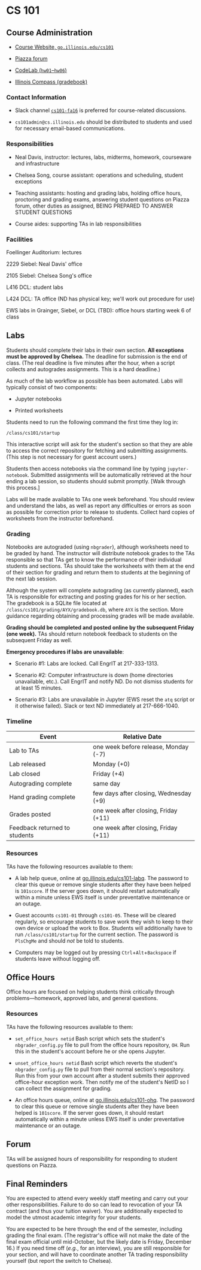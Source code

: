 #   CS 101

##  Course Administration

-   [Course Website, `go.illinois.edu/cs101`](go.illinois.edu/cs101)

-   [Piazza forum](https://piazza.com/class/ipzxix9y8ou155)

-   [CodeLab (`hw01`–`hw06`)](http://www.turingscraft.com/go.html)

-   [Illinois Compass (gradebook)](https://compass2g.illinois.edu/)

### Contact Information

-   Slack channel [`cs101-fa16`](https://cs101-fa16.slack.com) is preferred for course-related discussions.

-   `cs101admin@cs.illinois.edu` should be distributed to students and used for necessary email-based communications.

### Responsibilities

-   Neal Davis, instructor:  lectures, labs, midterms, homework, courseware and infrastructure

-   Chelsea Song, course assistant:  operations and scheduling, student exceptions

-   Teaching assistants:  hosting and grading labs, holding office hours, proctoring and grading exams, answering student questions on Piazza forum, other duties as assigned, BEING PREPARED TO ANSWER STUDENT QUESTIONS

-   Course aides:  supporting TAs in lab responsibilities

### Facilities

Foellinger Auditorium:  lectures

2229 Siebel:  Neal Davis' office

2105 Siebel:  Chelsea Song's office

L416 DCL:  student labs

L424 DCL:  TA office (ND has physical key; we'll work out procedure for use)

EWS labs in Grainger, Siebel, or DCL (TBD):  office hours starting week 6 of class


##  Labs

Students should complete their labs in their own section.  **All exceptions must be approved by Chelsea.**  The deadline for submission is the end of class.  (The real deadline is five minutes after the hour, when a script collects and autogrades assignments.  This is a hard deadline.)

As much of the lab workflow as possible has been automated.  Labs will typically consist of two components:

-   Jupyter notebooks

-   Printed worksheets

Students need to run the following command the first time they log in:

    /class/cs101/startup

This interactive script will ask for the student's section so that they are able to access the correct repository for fetching and submitting assignments.  (This step is not necessary for guest account users.)

Students then access notebooks via the command line by typing `jupyter-notebook`.  Submitted assignments will be automatically retrieved at the hour ending a lab session, so students should submit promptly.  [Walk through this process.]

Labs will be made available to TAs one week beforehand.  You should review and understand the labs, as well as report any difficulties or errors as soon as possible for correction prior to release to students.  Collect hard copies of worksheets from the instructor beforehand.

### Grading

Notebooks are autograded (using `nbgrader`), although worksheets need to be graded by hand.  The instructor will distribute notebook grades to the TAs responsible so that TAs get to know the performance of their individual students and sections.  TAs should take the worksheets with them at the end of their section for grading and return them to students at the beginning of the next lab session.

Although the system will complete autograding (as currently planned), each TA is responsible for extracting and posting grades for his or her section.  The gradebook is a SQLite file located at `/class/cs101/grading/AYX/gradebook.db`, where `AYX` is the section.  More guidance regarding obtaining and processing grades will be made available.

**Grading should be completed and posted online by the subsequent Friday (one week).**  TAs should return notebook feedback to students on the subsequent Friday as well.

**Emergency procedures if labs are unavailable**:

-   Scenario #1:  Labs are locked.  Call EngrIT at 217-333-1313.

-   Scenario #2:  Computer infrastructure is down (home directories unavailable, etc.).  Call EngrIT and notify ND.  Do not dismiss students for at least 15 minutes.

-   Scenario #3:  Labs are unavailable in Jupyter (EWS reset the `atq` script or it otherwise failed).  Slack or text ND immediately at 217-666-1040.

### Timeline

| Event | Relative Date |
| ----- | ------------- |
| Lab to TAs | one week before release, Monday (-7) |
| Lab released | Monday (+0) |
| Lab closed | Friday (+4) |
| Autograding complete | same day |
| Hand grading complete | few days after closing, Wednesday (+9) |
| Grades posted | one week after closing, Friday (+11) |
| Feedback returned to students | one week after closing, Friday (+11) |

### Resources

TAs have the following resources available to them:

-   A lab help queue, online at [go.illinois.edu/cs101-labq](go.illinois.edu/cs101-labq).  The password to clear this queue or remove single students after they have been helped is `101score`.  If the server goes down, it should restart automatically within a minute unless EWS itself is under preventative maintenance or an outage.

-   Guest accounts `cs101-01` through `cs101-05`.  These will be cleared regularly, so encourage students to save work they wish to keep to their own device or upload the work to Box.  Students will additionally have to run `/class/cs101/startup` for the current section.  The password is `PlsChgMe` and should *not* be told to students.

-   Computers may be logged out by pressing `Ctrl`+`Alt`+`Backspace` if students leave without logging off.


##  Office Hours

Office hours are focused on helping students think critically through problems—homework, approved labs, and general questions.

### Resources

TAs have the following resources available to them:

-   `set_office_hours netid`  Bash script which sets the student's `nbgrader_config.py` file to pull from the office hours repository, `OH`.  Run this in the student's account before he or she opens Jupyter.

-   `unset_office_hours netid`  Bash script which reverts the student's `nbgrader_config.py` file to pull from their normal section's repository.  Run this from your own account after a student submits their approved office-hour exception work.  Then notify me of the student's NetID so I can collect the assignment for grading.

-   An office hours queue, online at [go.illinois.edu/cs101-ohq](go.illinois.edu/cs101-ohq).  The password to clear this queue or remove single students after they have been helped is `101score`.  If the server goes down, it should restart automatically within a minute unless EWS itself is under preventative maintenance or an outage.


##  Forum

TAs will be assigned hours of responsibility for responding to student questions on Piazza.


##  Final Reminders

You are expected to attend every weekly staff meeting and carry out your other responsibilities.  Failure to do so can lead to revocation of your TA contract (and thus your tuition waiver).  You are additionally expected to model the utmost academic integrity for your students.

You are expected to be here through the end of the semester, including grading the final exam.  (The registrar's office will not make the date of the final exam official until mid-October, but the likely date is Friday, December 16.)  If you need time off (*e.g.*, for an interview), you are still responsible for your section, and will have to coordinate another TA trading responsibility yourself (but report the switch to Chelsea).
